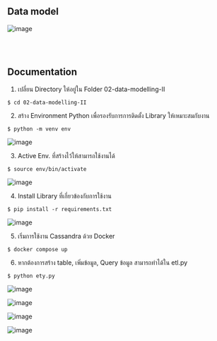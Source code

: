 ## Data model
![image](https://github.com/Fooklnwza007/dw-and-bi/assets/131597296/7dd507c8-2ab3-482b-a4dd-95db365c4dde)

<br>
<br>

## Documentation

1. เปลี่ยน Directory ให้อยู่ใน Folder 02-data-modelling-II
```
$ cd 02-data-modelling-II
```
2. สร้าง Environment Python เพื่อรองรับการการติดตั้ง Library ให้เหมาะสมกับงาน
```
$ python -m venv env 
```
![image](https://github.com/Fooklnwza007/dw-and-bi/assets/131597296/f2d058d4-d433-41e7-a4ab-17f9ac2f4043)



3. Active Env. ที่สร้างไว้ให้สามารถใช้งานได้
```
$ source env/bin/activate
```
![image](https://github.com/Fooklnwza007/dw-and-bi/assets/131597296/d666f686-28d6-4fc1-9979-354bd9342aa2)


4. Install Library ที่เกี่ยวข้องกับการใช้งาน
```
$ pip install -r requirements.txt
```
![image](https://github.com/Fooklnwza007/dw-and-bi/assets/131597296/9ccee9c8-6ff0-40fb-bd4d-ed67ea7520c6)


5. เริ่มการใช้งาน Cassandra ด้วย Docker
```
$ docker compose up
```
6. หากต้องการสร้าง table, เพิ่มข้อมูล, Query ข้อมูล สามารถทำได้ใน etl.py
```
$ python ety.py
```
![image](https://github.com/Fooklnwza007/dw-and-bi/assets/131597296/f312c623-0004-41b7-9927-a7923f9cf4e9)

![image](https://github.com/Fooklnwza007/dw-and-bi/assets/131597296/c848e211-d046-4ec1-94e8-dce067551cf2)

![image](https://github.com/Fooklnwza007/dw-and-bi/assets/131597296/8e2ed138-dd80-48d7-bc19-188c74504884)

![image](https://github.com/Fooklnwza007/dw-and-bi/assets/131597296/b721f3bf-70b5-4b19-97f2-03ed8fb1fd3c)


